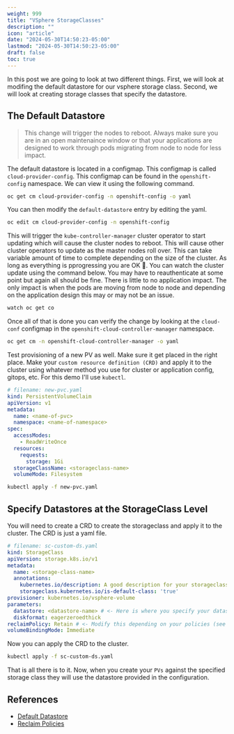 ```yaml
---
weight: 999
title: "VSphere StorageClasses"
description: ""
icon: "article"
date: "2024-05-30T14:50:23-05:00"
lastmod: "2024-05-30T14:50:23-05:00"
draft: false
toc: true
---
```


In this post we are going to look at two different things. First, we will look at modifing the default datastore for our vsphere storage class. Second, we will look at creating storage classes that specify the datastore. 

## The Default Datastore

> This change will trigger the nodes to reboot. Always make sure you are in an open maintenaince window or that your applications are designed to work through pods migrating from node to node for less impact.

The default datastore is located in a configmap. This configmap is called `cloud-provider-config`. This configmap can be found in the  `openshift-config` namespace. We can view it using the following command.

```bash
oc get cm cloud-provider-config -n openshift-config -o yaml
```

You can then modify the `default-datastore` entry by editing the yaml.

```bash
oc edit cm cloud-provider-config -n openshift-config
```

This will trigger the `kube-controller-manager` cluster operator to start updating which will cause the cluster nodes to reboot. This will cause other cluster operators to update as the master nodes roll over. This can take variable amount of time to complete depending on the size of the cluster. As long as everything is pprogressing you are OK 😬. You can watch the cluster update using the command below. You may have to reauthenticate at some point but again all should be fine. There is little to no application impact. The only impact is when the pods are moving from node to node and depending on the application design this may or may not be an issue.

```bash
watch oc get co
```

Once all of that is done you can verify the change by looking at the `cloud-conf` configmap in the `openshift-cloud-controller-manager` namespace.

```bash
oc get cm -n openshift-cloud-controller-manager -o yaml
```

Test provisioning of a new PV as well. Make sure it get placed in the right place. Make your `custom resource definition (CRD)` and apply it to the cluster using whatever method you use for cluster or application config, gitops, etc. For this demo I'll use `kubectl`.

```yaml
# filename: new-pvc.yaml
kind: PersistentVolumeClaim
apiVersion: v1
metadata:
  name: <name-of-pvc>
  namespace: <name-of-namespace>
spec:
  accessModes:
    - ReadWriteOnce
  resources:
    requests:
      storage: 1Gi
  storageClassName: <storageclass-name>
  volumeMode: Filesystem
```

```bash
kubectl apply -f new-pvc.yaml
```

## Specify Datastores at the StorageClass Level

You will need to create a CRD to create the storageclass and apply it to the cluster. The CRD is just a yaml file.

```yaml
# filename: sc-custom-ds.yaml
kind: StorageClass
apiVersion: storage.k8s.io/v1
metadata:
  name: <storage-class-name>
  annotations:
    kubernetes.io/description: A good description for your storageclass 
    storageclass.kubernetes.io/is-default-class: 'true'
provisioner: kubernetes.io/vsphere-volume
parameters:
  datastore: <datastore-name> # <- Here is where you specify your datastore.
  diskformat: eagerzeroedthick
reclaimPolicy: Retain # <- Modify this depending on your policies (see references for more info)
volumeBindingMode: Immediate
```

Now you can apply the CRD to the cluster.

```bash
kubectl apply -f sc-custom-ds.yaml
```

That is all there is to it. Now, when you create your `PVs` against the specified storage class they will use the datastore provided in the configuration. 

## References

- [Default Datastore](https://access.redhat.com/solutions/4618011)
- [Reclaim Policies](https://kubernetes.io/docs/concepts/storage/storage-classes/)